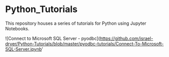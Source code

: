 # Python_Tutorials

This repository houses a series of tutorials for Python using Jupyter Notebooks.

![Connect to Microsoft SQL Server - pyodbc](https://github.com/israel-dryer/Python-Tutorials/blob/master/pyodbc-tutorials/Connect-To-Microsoft-SQL-Server.ipynb'
